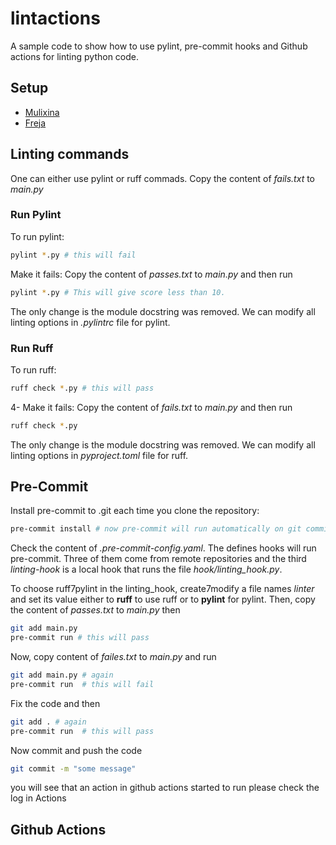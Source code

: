 # lintactions
A sample code to show how to use pylint, pre-commit hooks and Github actions for linting python code.

## Setup
- [Mulixina](./doc/miluxina_setup.md)
- [Freja](./doc/freja_setup.md)


## Linting commands
One can either use pylint or ruff commads.
Copy the content of *fails.txt* to *main.py*

### Run Pylint
To run pylint:
```bash
pylint *.py # this will fail
```
Make it fails: Copy the content of *passes.txt* to *main.py* and then run
```bash
pylint *.py # This will give score less than 10.
```
The only change is the module docstring was removed. We can modify all linting options in *.pylintrc* file for pylint.


### Run Ruff
To run ruff:
```bash
ruff check *.py # this will pass
```
4- Make it fails: Copy the content of *fails.txt* to *main.py* and then run
```bash
ruff check *.py
```
The only change is the module docstring was removed. We can modify all linting options in *pyproject.toml* file for ruff.




## Pre-Commit
Install pre-commit to .git each time you clone the repository:
```bash
pre-commit install # now pre-commit will run automatically on git commit!
```
Check the content of *.pre-commit-config.yaml*. The defines hooks will run pre-commit.
Three of them come from remote repositories and the third *linting-hook* is a local hook that runs the file *hook/linting_hook.py*.

To choose ruff7pylint in the linting_hook, create7modify a file names *linter* and set its value either to **ruff** to use ruff or to **pylint** for pylint.
Then, copy the content of *passes.txt* to *main.py* then
```bash
git add main.py
pre-commit run # this will pass
```

Now, copy content of *failes.txt* to *main.py* and run
```bash
git add main.py # again
pre-commit run  # this will fail
```

Fix the code and then
```bash
git add . # again
pre-commit run  # this will pass
```

Now commit and push the code
```bash
git commit -m "some message"
```
you will see that an action in github actions started to run please check the log in Actions

## Github Actions
